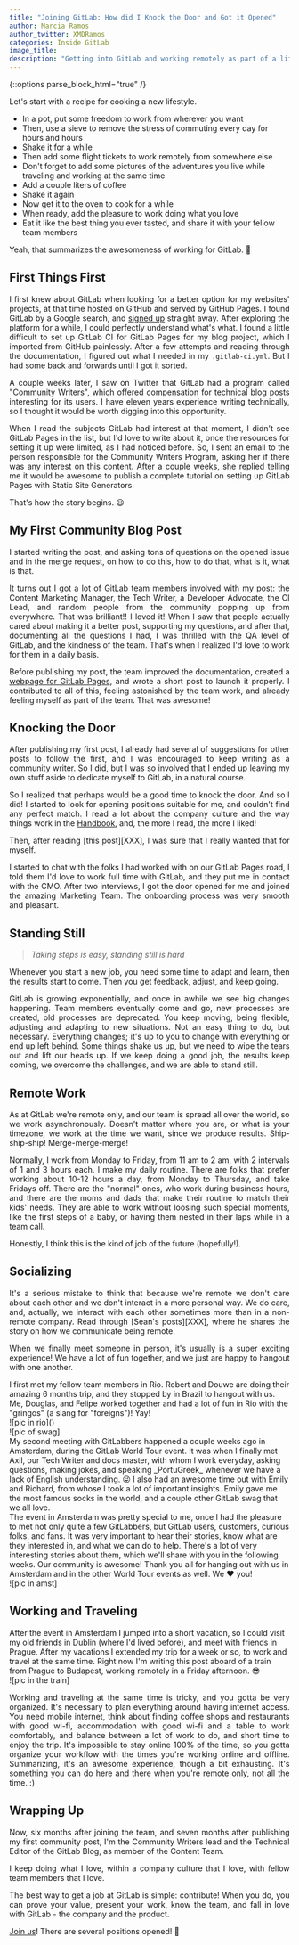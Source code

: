 ```yaml
---
title: "Joining GitLab: How did I Knock the Door and Got it Opened"
author: Marcia Ramos
author_twitter: XMDRamos
categories: Inside GitLab
image_title: 
description: "Getting into GitLab and working remotely as part of a lifestyle."
---
```


{::options parse_block_html="true" /}

Let's start with a recipe for cooking a new lifestyle.

- In a pot, put some freedom to work from wherever you want
- Then, use a sieve to remove the stress of commuting every day for hours and hours
- Shake it for a while
- Then add some flight tickets to work remotely from somewhere else
- Don't forget to add some pictures of the adventures you live while traveling and working at the same time
- Add a couple liters of coffee
- Shake it again
- Now get it to the oven to cook for a while
- When ready, add the pleasure to work doing what you love
- Eat it like the best thing you ever tasted, and share it with your fellow team members

Yeah, that summarizes the awesomeness of working for GitLab. 🙌

<!-- more -->

## First Things First

I first knew about GitLab when looking for a better option for my websites'
projects, at that time hosted on GitHub and served by GitHub Pages. I found GitLab by a Google search, and [signed up]() straight away. After exploring the platform for a while, I could perfectly understand what's what. I found a little difficult to set up GitLab CI for GitLab Pages for my blog project, which I imported from GitHub painlessly. After a few attempts and reading through the documentation, I figured out what I needed in my `.gitlab-ci.yml`. But I had some back and forwards until I got it sorted.

A couple weeks later, I saw on Twitter that GitLab had a program called "Community Writers", which offered compensation for technical blog posts interesting for its users. 
I have eleven years experience writing technically, so I thought it would be worth digging into this opportunity.

When I read the subjects GitLab had interest at that moment, I didn't see GitLab Pages in the list, but I'd love to write about it, once the resources for setting it up were limited, as I had noticed before. So, I sent an email to the person responsible for the Community Writers Program, asking her if there was any interest on this content. After a couple weeks, she replied telling me it would be awesome to publish a complete tutorial on setting up GitLab Pages with Static Site Generators.

That's how the story begins. 😃

## My First Community Blog Post

I started writing the post, and asking tons of questions on the opened issue and in the merge request, on how to do this, how to do that, what is it, what is that.

It turns out I got a lot of GitLab team members involved with my post: the Content Marketing Manager, the Tech Writer, a Developer Advocate, the CI Lead, and random people from the community popping up from everywhere. That was brilliant!! I loved it! When I saw that people actually cared about making it a better post, supporting my questions, and after that, documenting all the questions I had, I was thrilled with the QA level of GitLab, and the kindness of the team. That's when I realized I'd love to work for them in a daily basis.

Before publishing my post, the team improved the documentation, created a [webpage for GitLab Pages](https://pages.gitlab.io), and wrote a short post to launch it properly. I contributed to all of this, feeling astonished by the team work, and already feeling myself as part of the team. That was awesome!

## Knocking the Door

After publishing my first post, I already had several of suggestions for other posts to follow the first, and I was encouraged to keep writing as a community writer. So I did, but I was so involved that I ended up leaving my own stuff aside to dedicate myself to GitLab, in a natural course.

So I realized that perhaps would be a good time to knock the door. And so I did! I started to look for opening positions suitable for me, and couldn't find any perfect match. I read a lot about the company culture and the way things work in the [Handbook](/handbook/), and, the more I read, the more I liked!

Then, after reading [this post][XXX], I was sure that I really wanted that for myself.

I started to chat with the folks I had worked with on our GitLab Pages road, I told them I'd love to work full time with GitLab, and they put me in contact with the CMO. After two interviews, I got the door opened for me and joined the amazing Marketing Team. The onboarding process was very smooth and pleasant.

## Standing Still

> _Taking steps is easy, standing still is hard_

Whenever you start a new job, you need some time to adapt and learn, then the results start to come. Then you get feedback, adjust, and keep going.

GitLab is growing exponentially, and once in awhile we see big changes happening. Team members eventually come and go, new processes are created, old processes are deprecated. You keep moving, being flexible, adjusting and adapting to new situations. Not an easy thing to do, but necessary. Everything changes; it's up to you to change with everything or end up left behind. Some things shake us up, but we need to wipe the tears out and lift our heads up. If we keep doing a good job, the results keep coming, we overcome the challenges, and we are able to stand still.

## Remote Work

As at GitLab we're remote only, and our team is spread all over the world, so we work asynchronously. Doesn't matter where you are, or what is your timezone, we work at the time we want, since we produce results. Ship-ship-ship! Merge-merge-merge!

Normally, I work from Monday to Friday, from 11 am to 2 am, with 2 intervals of 1 and 3 hours each. I make my daily routine. There are folks that prefer working about 10-12 hours a day, from Monday to Thursday, and take Fridays off. There are the "normal" ones, who work during business hours, and there are the moms and dads that make their routine to match their kids' needs. They are able to work without loosing such special moments, like the first steps of a baby, or having them nested in their laps while in a team call.

Honestly, I think this is the kind of job of the future (hopefully!).

## Socializing

It's a serious mistake to think that because we're remote we don't care about each other and we don't interact in a more personal way. We do care, and, actually, we interact with each other sometimes more than in a non-remote company. Read through [Sean's posts][XXX], where he shares the story on how we communicate being remote.

When we finally meet someone in person, it's usually is a super exciting experience! We have a lot of fun together, and we just are happy to hangout with one another. 

<div class="clearfix"></div>

<div class="col-md-8 col-sm-12 no-pad-left">
I first met my fellow team members in Rio. Robert and Douwe are doing their amazing 6 months trip, and they stopped by in Brazil to hangout with us. Me, Douglas, and Felipe worked together and had a lot of fun in Rio with the "gringos" (a slang for "foreigns")! Yay!
</div>

<div class="col-md-4 col-sm-12 no-pad-right">
![pic in rio]()
</div>

<div class="clearfix"></div>

<div class="col-md-4 col-sm-12 no-pad-left">
![pic of swag]
</div>

<div class="col-md-8 col-sm-12 no-pad-right">
My second meeting with GitLabbers happened a couple weeks ago in Amsterdam, during the GitLab World Tour event. It was when I finally met Axil, our Tech Writer and docs master, with whom I work everyday, asking questions, making jokes, and speaking _PortuGreek_ whenever we have a lack of English understanding. 😜 I also had an awesome time out with Emily and Richard, from whose I took a lot of important insights. Emily gave me the most famous socks in the world, and a couple other GitLab swag that we all love.
</div>

<div class="clearfix"></div>

<div class="col-md-8 col-sm-12 no-pad-left">
The event in Amsterdam was pretty special to me, once I had the pleasure to met not only quite a few GitLabbers, but GitLab users, customers, curious folks, and fans. It was very important to hear their stories, know what are they interested in, and what we can do to help. There's a lot of very interesting stories about them, which we'll share with you in the following weeks. Our community is awesome! Thank you all for hanging out with us in Amsterdam and in the other World Tour events as well. We ❤️  you!
</div>

<div class="col-md-4 col-sm-12 no-pad-right">
![pic in amst]
</div>

<div class="clearfix"></div>

## Working and Traveling

<div class="col-md-8 col-sm-12 no-pad-left">
After the event in Amsterdam I jumped into a short vacation, so I could visit my old friends in Dublin (where I'd lived before), and meet with friends in Prague. After my vacations I extended my trip for a week or so, to work and travel at the same time. Right now I'm writing this post aboard of a train from Prague to Budapest, working remotely in a Friday afternoon. 😎
</div>

<div class="col-md-4 col-sm-12 no-pad-right">
![pic in the train]
</div>

Working and traveling at the same time is tricky, and you gotta be very organized. It's necessary to plan everything around having internet access. You need mobile internet, think about finding coffee shops and restaurants with good wi-fi, accommodation with good wi-fi and a table to work comfortably, and balance between a lot of work to do, and short time to enjoy the trip. It's impossible to stay online 100% of the time, so you gotta organize your workflow with the times you're working online and offline. Summarizing, it's an awesome experience, though a bit exhausting. It's something you can do here and there when you're remote only, not all the time. :)

## Wrapping Up

Now, six months after joining the team, and seven months after publishing my first community post, I'm the Community Writers lead and the Technical Editor of the GitLab Blog, as member of the Content Team.

I keep doing what I love, within a company culture that I love, with fellow team members that I love.

The best way to get a job at GitLab is simple: contribute! When you do, you can prove your value, present your work, know the team, and fall in love with GitLab - the company and the product.

[Join us](/jobs/)! There are several positions opened! 🙌

<style>
.no-pad-left {
	padding-left: 0 !important;
}
.no-pad-right {
	padding-right: 0 !important;
}
p {
	text-align: justify !important;
}
</style>